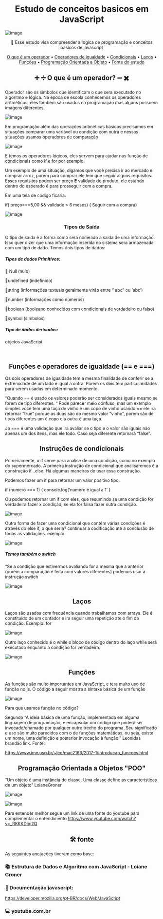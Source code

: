 <h1 align="center">Estudo de conceitos basicos em JavaScript</h1>


![image](https://user-images.githubusercontent.com/64383080/157234371-a9cc5eeb-1d00-4710-93a3-f049ab5bdbb3.png)


<p align="center">🚀 Esse estudo visa compreender a logica de programação e conceitos basicos de javascript </p>


<p align="center">
 <a href="#operador">O que é um operador</a> •
 <a href="#igualdade">Operadores de igualdade</a> • 
 <a href="#condicionais">Condicionais</a> • 
 <a href="#lacos">Laços</a> • 
 <a href="#funcoes">Funções</a> • 
 <a href="#poo">Programação Orientada a Objeto</a> • 
 <a href="#fonte">Fonte do estudo</a>
</p>



<h2 align="center" > ➕ ➗ O que é um operador? ➖ ✖️</h2>


<p>Operador são os simbolos que identificam o que sera executado no algoritmo e lógica. Na época de escola conhecemos os operadores aritméticos, eles também são usados na programação mas alguns possuem imagens diferentes. </p>

![image ](https://user-images.githubusercontent.com/64383080/157247063-37d03ccd-d5cd-4889-843b-74a6c80430da.png)

<p>Em programação além das operações aritméticas básicas precisamos em situações comparar uma variável ou condição com outra e nessas situações usamos operadores de comparação 
</p>

![image](https://user-images.githubusercontent.com/64383080/157247327-492ecb72-0f32-462c-abe6-3cb80829e15d.png)


<p>E temos os operadores lógicos, eles servem para ajudar nas função de condicionais como if e for por exemplo.</p>
<p>Um exemplo de uma situação, digamos que você precisa ir ao mercado e comprar arroz, porem para comprar ele tem que seguir alguns requisitos. Esses requisitos podem ser preço <strong>E</strong> validade do produto, ele estando dentro do esperado é para prosseguir com a compra. </p>
<p>Em uma tela de código ficaria:</p>

<p>if( preço===5,00 && validade > 6 meses) {   Seguir com a compra}</p>

![image](https://user-images.githubusercontent.com/64383080/157300566-c4d7eb16-fef1-462d-a084-73fc5a6babcb.png)

<h3 align="center"> Tipos de Saída </h3>

<p>O tipo de saída é a forma como sera nomeado a saída de uma informação. Isso quer dizer que uma informação inserida no sistema sera armazenada com um tipo de dado. Temos dois tipos de dados: 
</p>

<h5>Tipos de dados Primitivos:</h5>

<p>🔸 Null (nulo)</p>
<p>🔸undefined (indefinido)</p>
<p>🔸string (informações textuais geralmente virão entre  “ abc” ou ‘abc’)</p>
<p>🔸number (informações como números)</p>
<p>🔸boolean (booleano conhecidos com condicionais de verdadeiro ou falso)</p>
<p>🔸symbol (simbolos)</p>

<h5>Tipo de dados derivados: </h5>
<p>objetos JavaScript</p>

<br>
<h2 align="center" >Funções e operadores de igualdade (== e ===)</h2>


<p>Os dois operadores de igualdade tem a mesma finalidade de conferir se a extremidade de um lado é igual a outra. Porem os dois tem particularidades para serem usadas em determinado momento. </p>
<p>“Quando == é usado os valores poderão ser considerados iguais mesmo se forem de tipo diferentes. “  Pode parecer meio confuso, mas um exemplo simples você tem uma taça de vinho e um copo de vinho usando == ele ira retornar “true” porque as duas são do mesmo valor “vinho”, porem são de tipos diferentes um é copo e a outra é uma taça.</p>
<p>Ja === é uma validação que ira avaliar se o tipo e o valor são iguais não apenas um dos itens, mas ele todo. Caso seja diferente retornará “false”.</p>


<h2 align="center" >Instruções de condicionais</h2>

<p>Primeiramente, o if serve para analise de uma condição, como no exemplo do supermercado.
A primeira instrução de condicional que analisaremos é a construção if...else. Há algumas maneiras de usar essa construção. 
</p>
Podemos fazer um if para retornar um valor positivo tipo:

if (numero === 1) {
	console.log(‘numero é igual a 1’
} 

<p>Ou podemos retornar um if com eles, que resumindo se uma condição for verdadeira fazer x condição, se ela for falsa fazer outra condição.</p>

![image](https://user-images.githubusercontent.com/64383080/157304466-e2545901-e997-4150-8452-dbf6cd1a20d3.png)

<p>Outra forma de fazer uma condicional que contém várias condições é através do else if, o que seria? continuar a codificação até a conclusão de todas as validações.
exemplo
</p>


![image](https://user-images.githubusercontent.com/64383080/157304538-c409225d-93ba-4f8a-a045-1b1a4506dd4c.png)

<h5>
Temos também o switch
</h5>
“Se a condição que estivermos avaliando for a mesma que a anterior (porém a comparação é feita com valores diferentes) podemos usar a instrução switch

![image](https://user-images.githubusercontent.com/64383080/157304844-3679d142-afd5-45d7-a186-1853cb2c0fbd.png)

<h2 align="center" >Laços</h2>

<p></p>

<p>Laços são usados com frequência quando trabalhamos com arrays. Ele é constituído de um contador e ira seguir uma repetição ate o fim da condição.
Exemplo: for
</p>

![image](https://user-images.githubusercontent.com/64383080/157305143-22ad35a5-6055-40e7-9619-88fa6ff7d8de.png)


<p>Outro laço conhecido é o while o bloco de código dentro do laço while será executado enquanto a condição for verdadeira. </p>

![image](https://user-images.githubusercontent.com/64383080/157305294-c4c8c8c6-1190-4b64-9608-3a61806487b0.png)


<h2 align="center" >Funções</h2>

<p>As funções são muito importantes em JavaScript, e tera muito uso de função no js.
O código a seguir mostra a sintaxe básica de um função
</p>

![image](https://user-images.githubusercontent.com/64383080/157305568-d3ec2ef3-db9e-49e9-a87b-e1e8cea0d362.png)


<p>Para que usamos função no código?</p>

<p>Segundo 
“A ideia básica de uma função, implementada em alguma linguagem de programação, é encapsular um código que poderá ser invocado/chamado por qualquer outro trecho do programa. Seu significado e uso são muito parecidos com o de funções matemáticas, ou seja, existe um nome, uma definição e posterior invocação à função.” Leonidas brandão link. Fonte:
</p>

<a> <https://www.ime.usp.br/~leo/mac2166/2017-1/introducao_funcoes.html></a>

<h2 align="center" >Programação Orientada a Objetos "POO"</h2>

<p></p>

<p>“Um objeto é uma instância de classe. Uma classe define as caracteristicas de um objeto” LoianeGroner </p>

![image](https://user-images.githubusercontent.com/64383080/157306330-c043eb53-b86b-426d-a35e-ac003820d25e.png)

![image](https://user-images.githubusercontent.com/64383080/157306651-074c4ec3-fb1a-4c70-9093-97bf6947235a.png)

Para entender melhor segue um link de uma fonte do youtube para complementar o entendimento
<a>https://www.youtube.com/watch?v=_RKKKDlqi2Q</a>

<h2 align="center" > 🛠 fonte </h2>

As seguintes anotações tiveram como base:

### 📚 Estrutura de Dados e Algoritmo com JavaScript - Loiane Groner
### 📄  Documentação javascript:

<a>https://developer.mozilla.org/pt-BR/docs/Web/JavaScript</a>

### 💻 youtube.com.br